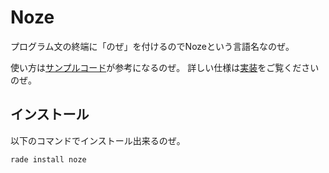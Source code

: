 # Noze
プログラム文の終端に「のぜ」を付けるのでNozeという言語名なのぜ。

使い方は[サンプルコード](./example.nz)が参考になるのぜ。
詳しい仕様は[実装](./src/main.rs)をご覧くださいのぜ。

## インストール
以下のコマンドでインストール出来るのぜ。
```sh
rade install noze
```
